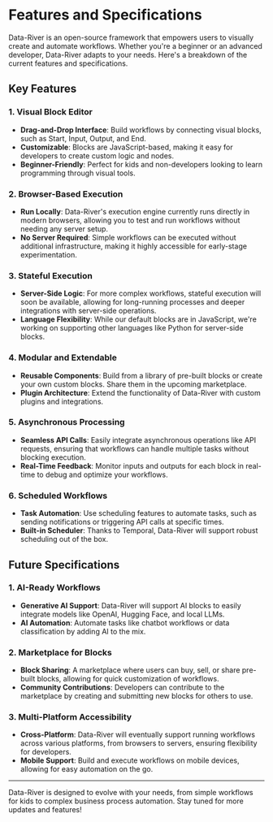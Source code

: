 # Features and Specifications

Data-River is an open-source framework that empowers users to visually create and automate workflows. Whether you're a beginner or an advanced developer, Data-River adapts to your needs. Here's a breakdown of the current features and specifications.

## Key Features

### 1. **Visual Block Editor**

- **Drag-and-Drop Interface**: Build workflows by connecting visual blocks, such as Start, Input, Output, and End.
- **Customizable**: Blocks are JavaScript-based, making it easy for developers to create custom logic and nodes.
- **Beginner-Friendly**: Perfect for kids and non-developers looking to learn programming through visual tools.

### 2. **Browser-Based Execution**

- **Run Locally**: Data-River's execution engine currently runs directly in modern browsers, allowing you to test and run workflows without needing any server setup.
- **No Server Required**: Simple workflows can be executed without additional infrastructure, making it highly accessible for early-stage experimentation.

### 3. **Stateful Execution**

- **Server-Side Logic**: For more complex workflows, stateful execution will soon be available, allowing for long-running processes and deeper integrations with server-side operations.
- **Language Flexibility**: While our default blocks are in JavaScript, we're working on supporting other languages like Python for server-side blocks.

### 4. **Modular and Extendable**

- **Reusable Components**: Build from a library of pre-built blocks or create your own custom blocks. Share them in the upcoming marketplace.
- **Plugin Architecture**: Extend the functionality of Data-River with custom plugins and integrations.

### 5. **Asynchronous Processing**

- **Seamless API Calls**: Easily integrate asynchronous operations like API requests, ensuring that workflows can handle multiple tasks without blocking execution.
- **Real-Time Feedback**: Monitor inputs and outputs for each block in real-time to debug and optimize your workflows.

### 6. **Scheduled Workflows**

- **Task Automation**: Use scheduling features to automate tasks, such as sending notifications or triggering API calls at specific times.
- **Built-in Scheduler**: Thanks to Temporal, Data-River will support robust scheduling out of the box.

## Future Specifications

### 1. **AI-Ready Workflows**

- **Generative AI Support**: Data-River will support AI blocks to easily integrate models like OpenAI, Hugging Face, and local LLMs.
- **AI Automation**: Automate tasks like chatbot workflows or data classification by adding AI to the mix.

### 2. **Marketplace for Blocks**

- **Block Sharing**: A marketplace where users can buy, sell, or share pre-built blocks, allowing for quick customization of workflows.
- **Community Contributions**: Developers can contribute to the marketplace by creating and submitting new blocks for others to use.

### 3. **Multi-Platform Accessibility**

- **Cross-Platform**: Data-River will eventually support running workflows across various platforms, from browsers to servers, ensuring flexibility for developers.
- **Mobile Support**: Build and execute workflows on mobile devices, allowing for easy automation on the go.

---

Data-River is designed to evolve with your needs, from simple workflows for kids to complex business process automation. Stay tuned for more updates and features!
